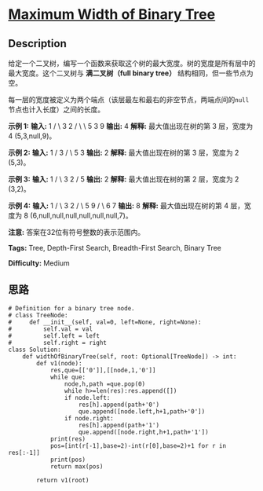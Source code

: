 # [Maximum Width of Binary Tree][title]

## Description

给定一个二叉树，编写一个函数来获取这个树的最大宽度。树的宽度是所有层中的最大宽度。这个二叉树与 **满二叉树（full binary tree）**
结构相同，但一些节点为空。

每一层的宽度被定义为两个端点（该层最左和最右的非空节点，两端点间的`null`节点也计入长度）之间的长度。

**示例 1:**
            **输入:**                    1             /   \            3     2           / \     \            5   3     9         **输出:** 4    **解释:** 最大值出现在树的第 3 层，宽度为 4 (5,3,null,9)。    

**示例 2:**
            **输入:**                   1             /              3               / \                 5   3             **输出:** 2    **解释:** 最大值出现在树的第 3 层，宽度为 2 (5,3)。    

**示例  3:**
            **输入:**                   1             / \            3   2            /                  5              **输出:** 2    **解释:** 最大值出现在树的第 2 层，宽度为 2 (3,2)。    

**示例 4:**
            **输入:**                   1             / \            3   2           /     \            5       9          /         \        6           7    **输出:** 8    **解释:** 最大值出现在树的第 4 层，宽度为 8 (6,null,null,null,null,null,null,7)。    

**注意:** 答案在32位有符号整数的表示范围内。


**Tags:** Tree, Depth-First Search, Breadth-First Search, Binary Tree

**Difficulty:** Medium

## 思路

``` python3
# Definition for a binary tree node.
# class TreeNode:
#     def __init__(self, val=0, left=None, right=None):
#         self.val = val
#         self.left = left
#         self.right = right
class Solution:
    def widthOfBinaryTree(self, root: Optional[TreeNode]) -> int:
        def v1(node):
            res,que=[['0']],[[node,1,'0']]
            while que:
                node,h,path =que.pop(0)
                while h>=len(res):res.append([])
                if node.left: 
                    res[h].append(path+'0')
                    que.append([node.left,h+1,path+'0'])
                if node.right:
                    res[h].append(path+'1')
                    que.append([node.right,h+1,path+'1'])  
            print(res)
            pos=[int(r[-1],base=2)-int(r[0],base=2)+1 for r in res[:-1]]
            print(pos) 
            return max(pos)

        return v1(root)             
```

[title]: https://leetcode-cn.com/problems/maximum-width-of-binary-tree
